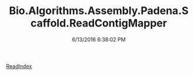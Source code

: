 ﻿---
title: Bio.Algorithms.Assembly.Padena.Scaffold.ReadContigMapper
date: 6/13/2016 6:38:02 PM
---

[ReadIndex](T-Bio.Algorithms.Assembly.Padena.Scaffold.ReadContigMapper.ReadIndex.html)
